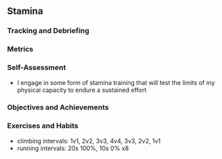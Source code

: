 <!---------------------------------------------------------------------------->
## Stamina

### Tracking and Debriefing

### Metrics

### Self-Assessment

- I engage in some form of stamina training that will test the limits of my physical
  capacity to endure a sustained effort

### Objectives and Achievements

### Exercises and Habits

- climbing intervals: 1v1, 2v2, 3v3, 4v4, 3v3, 2v2, 1v1
- running intervals: 20s 100%, 10s 0% x8

